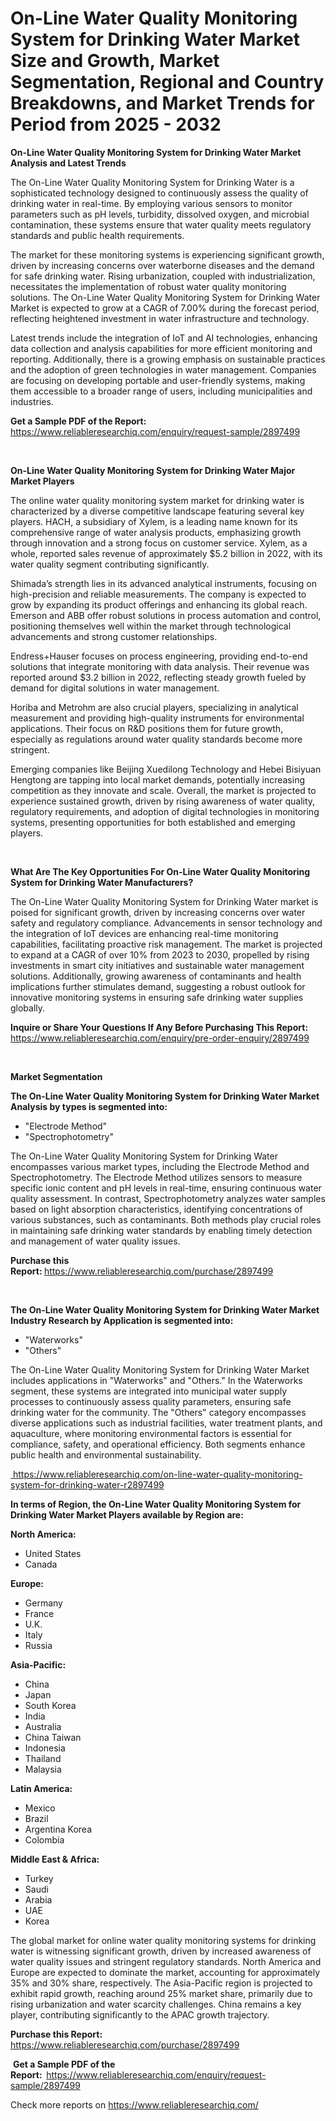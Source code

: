 <p><h1>On-Line Water Quality Monitoring System for Drinking Water Market Size and Growth, Market Segmentation, Regional and Country Breakdowns, and Market Trends for Period from 2025 -  2032</h1></p><p><strong>On-Line Water Quality Monitoring System for Drinking Water Market Analysis and Latest Trends</strong></p>
<p><p>The On-Line Water Quality Monitoring System for Drinking Water is a sophisticated technology designed to continuously assess the quality of drinking water in real-time. By employing various sensors to monitor parameters such as pH levels, turbidity, dissolved oxygen, and microbial contamination, these systems ensure that water quality meets regulatory standards and public health requirements.</p><p>The market for these monitoring systems is experiencing significant growth, driven by increasing concerns over waterborne diseases and the demand for safe drinking water. Rising urbanization, coupled with industrialization, necessitates the implementation of robust water quality monitoring solutions. The On-Line Water Quality Monitoring System for Drinking Water Market is expected to grow at a CAGR of 7.00% during the forecast period, reflecting heightened investment in water infrastructure and technology.</p><p>Latest trends include the integration of IoT and AI technologies, enhancing data collection and analysis capabilities for more efficient monitoring and reporting. Additionally, there is a growing emphasis on sustainable practices and the adoption of green technologies in water management. Companies are focusing on developing portable and user-friendly systems, making them accessible to a broader range of users, including municipalities and industries.</p></p>
<p><strong>Get a Sample PDF of the Report:&nbsp;</strong> <a href="https://www.reliableresearchiq.com/enquiry/request-sample/2897499?utm_campaign=3100&utm_medium=2&utm_source=Github&utm_content=ia&utm_term=15032025&utm_id=on-line-water-quality-monitoring-system-for-drinking-water">https://www.reliableresearchiq.com/enquiry/request-sample/2897499</a></p>
<p>&nbsp;</p>
<p><strong>On-Line Water Quality Monitoring System for Drinking Water Major Market Players</strong></p>
<p><p>The online water quality monitoring system market for drinking water is characterized by a diverse competitive landscape featuring several key players. HACH, a subsidiary of Xylem, is a leading name known for its comprehensive range of water analysis products, emphasizing growth through innovation and a strong focus on customer service. Xylem, as a whole, reported sales revenue of approximately $5.2 billion in 2022, with its water quality segment contributing significantly.</p><p>Shimada’s strength lies in its advanced analytical instruments, focusing on high-precision and reliable measurements. The company is expected to grow by expanding its product offerings and enhancing its global reach. Emerson and ABB offer robust solutions in process automation and control, positioning themselves well within the market through technological advancements and strong customer relationships.</p><p>Endress+Hauser focuses on process engineering, providing end-to-end solutions that integrate monitoring with data analysis. Their revenue was reported around $3.2 billion in 2022, reflecting steady growth fueled by demand for digital solutions in water management.</p><p>Horiba and Metrohm are also crucial players, specializing in analytical measurement and providing high-quality instruments for environmental applications. Their focus on R&D positions them for future growth, especially as regulations around water quality standards become more stringent.</p><p>Emerging companies like Beijing Xuedilong Technology and Hebei Bisiyuan Hengtong are tapping into local market demands, potentially increasing competition as they innovate and scale. Overall, the market is projected to experience sustained growth, driven by rising awareness of water quality, regulatory requirements, and adoption of digital technologies in monitoring systems, presenting opportunities for both established and emerging players.</p></p>
<p>&nbsp;</p>
<p><strong>What Are The Key Opportunities For On-Line Water Quality Monitoring System for Drinking Water Manufacturers?</strong></p>
<p><p>The On-Line Water Quality Monitoring System for Drinking Water market is poised for significant growth, driven by increasing concerns over water safety and regulatory compliance. Advancements in sensor technology and the integration of IoT devices are enhancing real-time monitoring capabilities, facilitating proactive risk management. The market is projected to expand at a CAGR of over 10% from 2023 to 2030, propelled by rising investments in smart city initiatives and sustainable water management solutions. Additionally, growing awareness of contaminants and health implications further stimulates demand, suggesting a robust outlook for innovative monitoring systems in ensuring safe drinking water supplies globally.</p></p>
<p><strong>Inquire or Share Your Questions If Any Before Purchasing This Report:</strong> <a href="https://www.reliableresearchiq.com/enquiry/pre-order-enquiry/2897499?utm_campaign=3100&utm_medium=2&utm_source=Github&utm_content=ia&utm_term=15032025&utm_id=on-line-water-quality-monitoring-system-for-drinking-water">https://www.reliableresearchiq.com/enquiry/pre-order-enquiry/2897499</a></p>
<p>&nbsp;</p>
<p><strong>Market Segmentation</strong></p>
<p><strong>The On-Line Water Quality Monitoring System for Drinking Water Market Analysis by types is segmented into:</strong></p>
<p><ul><li>"Electrode Method"</li><li>"Spectrophotometry"</li></ul></p>
<p><p>The On-Line Water Quality Monitoring System for Drinking Water encompasses various market types, including the Electrode Method and Spectrophotometry. The Electrode Method utilizes sensors to measure specific ionic content and pH levels in real-time, ensuring continuous water quality assessment. In contrast, Spectrophotometry analyzes water samples based on light absorption characteristics, identifying concentrations of various substances, such as contaminants. Both methods play crucial roles in maintaining safe drinking water standards by enabling timely detection and management of water quality issues.</p></p>
<p><strong>Purchase this Report:&nbsp;</strong><a href="https://www.reliableresearchiq.com/purchase/2897499?utm_campaign=3100&utm_medium=2&utm_source=Github&utm_content=ia&utm_term=15032025&utm_id=on-line-water-quality-monitoring-system-for-drinking-water">https://www.reliableresearchiq.com/purchase/2897499</a></p>
<p>&nbsp;</p>
<p><strong>The On-Line Water Quality Monitoring System for Drinking Water Market Industry Research by Application is segmented into:</strong></p>
<p><ul><li>"Waterworks"</li><li>"Others"</li></ul></p>
<p><p>The On-Line Water Quality Monitoring System for Drinking Water Market includes applications in "Waterworks" and "Others." In the Waterworks segment, these systems are integrated into municipal water supply processes to continuously assess quality parameters, ensuring safe drinking water for the community. The "Others" category encompasses diverse applications such as industrial facilities, water treatment plants, and aquaculture, where monitoring environmental factors is essential for compliance, safety, and operational efficiency. Both segments enhance public health and environmental sustainability.</p></p>
<p><a href="https://www.reliableresearchiq.com/on-line-water-quality-monitoring-system-for-drinking-water-r2897499?utm_campaign=3100&utm_medium=2&utm_source=Github&utm_content=ia&utm_term=15032025&utm_id=on-line-water-quality-monitoring-system-for-drinking-water">&nbsp;https://www.reliableresearchiq.com/on-line-water-quality-monitoring-system-for-drinking-water-r2897499</a></p>
<p><strong>In terms of Region, the On-Line Water Quality Monitoring System for Drinking Water Market Players available by Region are:</strong></p>
<p>
    <p> <strong> North America: </strong>
        <ul>
            <li>United States</li>
            <li>Canada</li>
        </ul>
        </p> 
    <p> <strong> Europe: </strong>
        <ul>
            <li>Germany</li>
            <li>France</li>
            <li>U.K.</li>
            <li>Italy</li>
            <li>Russia</li>
        </ul>
        </p> 
    <p> <strong> Asia-Pacific: </strong>
        <ul>
            <li>China</li>
            <li>Japan</li>
            <li>South Korea</li>
            <li>India</li>
            <li>Australia</li>
            <li>China Taiwan</li>
            <li>Indonesia</li>
            <li>Thailand</li>
            <li>Malaysia</li>
        </ul>
        </p> 
    <p> <strong> Latin America: </strong>
        <ul>
            <li>Mexico</li>
            <li>Brazil</li>
            <li>Argentina Korea</li>
            <li>Colombia</li>
        </ul>
        </p> 
    <p> <strong> Middle East & Africa: </strong>
        <ul>
            <li>Turkey</li>
            <li>Saudi</li>
            <li>Arabia</li>
            <li>UAE</li>
            <li>Korea</li>
        </ul>
    </p>
    </p>
<p><p>The global market for online water quality monitoring systems for drinking water is witnessing significant growth, driven by increased awareness of water quality issues and stringent regulatory standards. North America and Europe are expected to dominate the market, accounting for approximately 35% and 30% share, respectively. The Asia-Pacific region is projected to exhibit rapid growth, reaching around 25% market share, primarily due to rising urbanization and water scarcity challenges. China remains a key player, contributing significantly to the APAC growth trajectory.</p></p>
<p><strong>Purchase this Report: </strong><a href="https://www.reliableresearchiq.com/purchase/2897499?utm_campaign=3100&utm_medium=2&utm_source=Github&utm_content=ia&utm_term=15032025&utm_id=on-line-water-quality-monitoring-system-for-drinking-water">https://www.reliableresearchiq.com/purchase/2897499</a></p>
<p>&nbsp;<strong>Get a Sample PDF of the Report:&nbsp;&nbsp;</strong><a href="https://www.reliableresearchiq.com/enquiry/request-sample/2897499?utm_campaign=3100&utm_medium=2&utm_source=Github&utm_content=ia&utm_term=15032025&utm_id=on-line-water-quality-monitoring-system-for-drinking-water">https://www.reliableresearchiq.com/enquiry/request-sample/2897499</a></p>
<p><strong></strong></p>
<p>Check more reports on <a href="https://www.reliableresearchiq.com/?utm_campaign=3100&utm_medium=2&utm_source=Github&utm_content=ia&utm_term=15032025&utm_id=on-line-water-quality-monitoring-system-for-drinking-water">https://www.reliableresearchiq.com/</a></p>